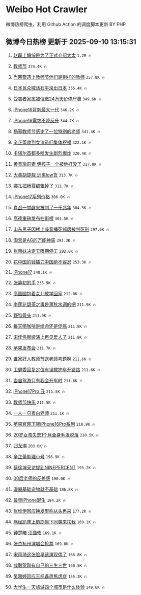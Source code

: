 # Weibo Hot Crawler 



微博热榜爬虫，利用 Github Action 的调度脚本更新 BY PHP 


## 微博今日热榜 更新于 2025-09-10 13:15:31 
1. [赵磊上婚综是为了正式介绍太太](https://s.weibo.com/weibo?q=%E8%B5%B5%E7%A3%8A%E4%B8%8A%E5%A9%9A%E7%BB%BC%E6%98%AF%E4%B8%BA%E4%BA%86%E6%AD%A3%E5%BC%8F%E4%BB%8B%E7%BB%8D%E5%A4%AA%E5%A4%AA&t=31&band_rank=1&Refer=top) `1.2M 🔥` 

1. [教师节](https://s.weibo.com/weibo?q=%E6%95%99%E5%B8%88%E8%8A%82&t=31&band_rank=2&Refer=top) `374.4K 🔥` 

1. [当网警遇上教师节他们是别样的教师](https://s.weibo.com/weibo?q=%23%E5%BD%93%E7%BD%91%E8%AD%A6%E9%81%87%E4%B8%8A%E6%95%99%E5%B8%88%E8%8A%82%E4%BB%96%E4%BB%AC%E6%98%AF%E5%88%AB%E6%A0%B7%E7%9A%84%E6%95%99%E5%B8%88%23&t=31&band_rank=3&Refer=top) `357.8K 🔥` 

1. [日本民众喊话石平滚出日本](https://s.weibo.com/weibo?q=%23%E6%97%A5%E6%9C%AC%E6%B0%91%E4%BC%97%E5%96%8A%E8%AF%9D%E7%9F%B3%E5%B9%B3%E6%BB%9A%E5%87%BA%E6%97%A5%E6%9C%AC%23&t=31&band_rank=4&Refer=top) `355.4K 🔥` 

1. [受害者家属被催缴24万天价停尸费](https://s.weibo.com/weibo?q=%23%E5%8F%97%E5%AE%B3%E8%80%85%E5%AE%B6%E5%B1%9E%E8%A2%AB%E5%82%AC%E7%BC%B424%E4%B8%87%E5%A4%A9%E4%BB%B7%E5%81%9C%E5%B0%B8%E8%B4%B9%23&t=31&band_rank=5&Refer=top) `349.6K 🔥` 

1. [iPhone16背刺最大一代](https://s.weibo.com/weibo?q=iPhone16%E8%83%8C%E5%88%BA%E6%9C%80%E5%A4%A7%E4%B8%80%E4%BB%A3&t=31&band_rank=6&Refer=top) `346.2K 🔥` 

1. [iPhone16需求不降反升](https://s.weibo.com/weibo?q=%23iPhone16%E9%9C%80%E6%B1%82%E4%B8%8D%E9%99%8D%E5%8F%8D%E5%8D%87%23&t=31&band_rank=7&Refer=top) `344.7K 🔥` 

1. [杨幂教师节感谢了一位特别的老师](https://s.weibo.com/weibo?q=%23%E6%9D%A8%E5%B9%82%E6%95%99%E5%B8%88%E8%8A%82%E6%84%9F%E8%B0%A2%E4%BA%86%E4%B8%80%E4%BD%8D%E7%89%B9%E5%88%AB%E7%9A%84%E8%80%81%E5%B8%88%23&t=31&band_rank=8&Refer=top) `341.4K 🔥` 

1. [辛芷蕾收到女演员们集体祝福](https://s.weibo.com/weibo?q=%23%E8%BE%9B%E8%8A%B7%E8%95%BE%E6%94%B6%E5%88%B0%E5%A5%B3%E6%BC%94%E5%91%98%E4%BB%AC%E9%9B%86%E4%BD%93%E7%A5%9D%E7%A6%8F%23&t=31&band_rank=9&Refer=top) `322.1K 🔥` 

1. [卡塔尔首都多哈发生剧烈爆炸](https://s.weibo.com/weibo?q=%23%E5%8D%A1%E5%A1%94%E5%B0%94%E9%A6%96%E9%83%BD%E5%A4%9A%E5%93%88%E5%8F%91%E7%94%9F%E5%89%A7%E7%83%88%E7%88%86%E7%82%B8%23&t=31&band_rank=10&Refer=top) `320.4K 🔥` 

1. [黄景瑜前妻 俩孩子一个被他打没了](https://s.weibo.com/weibo?q=%E9%BB%84%E6%99%AF%E7%91%9C%E5%89%8D%E5%A6%BB%20%E4%BF%A9%E5%AD%A9%E5%AD%90%E4%B8%80%E4%B8%AA%E8%A2%AB%E4%BB%96%E6%89%93%E6%B2%A1%E4%BA%86&t=31&band_rank=11&Refer=top) `317.0K 🔥` 

1. [大黄胡楚靓 远离low货](https://s.weibo.com/weibo?q=%E5%A4%A7%E9%BB%84%E8%83%A1%E6%A5%9A%E9%9D%93%20%E8%BF%9C%E7%A6%BBlow%E8%B4%A7&t=31&band_rank=12&Refer=top) `313.7K 🔥` 

1. [娜扎把杨幂编辑掉了](https://s.weibo.com/weibo?q=%23%E5%A8%9C%E6%89%8E%E6%8A%8A%E6%9D%A8%E5%B9%82%E7%BC%96%E8%BE%91%E6%8E%89%E4%BA%86%23&t=31&band_rank=13&Refer=top) `311.7K 🔥` 

1. [iPhone17系列价格](https://s.weibo.com/weibo?q=iPhone17%E7%B3%BB%E5%88%97%E4%BB%B7%E6%A0%BC&t=31&band_rank=14&Refer=top) `306.0K 🔥` 

1. [肖战一觉醒来被判了一千兆年](https://s.weibo.com/weibo?q=%23%E8%82%96%E6%88%98%E4%B8%80%E8%A7%89%E9%86%92%E6%9D%A5%E8%A2%AB%E5%88%A4%E4%BA%86%E4%B8%80%E5%8D%83%E5%85%86%E5%B9%B4%23&t=31&band_rank=15&Refer=top) `304.5K 🔥` 

1. [高德重磅发布扫街榜](https://s.weibo.com/weibo?q=%23%E9%AB%98%E5%BE%B7%E9%87%8D%E7%A3%85%E5%8F%91%E5%B8%83%E6%89%AB%E8%A1%97%E6%A6%9C%23&t=31&band_rank=16&Refer=top) `301.5K 🔥` 

1. [山东男子因楼上噪音捅死邻居被判死刑](https://s.weibo.com/weibo?q=%23%E5%B1%B1%E4%B8%9C%E7%94%B7%E5%AD%90%E5%9B%A0%E6%A5%BC%E4%B8%8A%E5%99%AA%E9%9F%B3%E6%8D%85%E6%AD%BB%E9%82%BB%E5%B1%85%E8%A2%AB%E5%88%A4%E6%AD%BB%E5%88%91%23&t=31&band_rank=17&Refer=top) `297.0K 🔥` 

1. [淘宝是AG的万能神装](https://s.weibo.com/weibo?q=%23%E6%B7%98%E5%AE%9D%E6%98%AFAG%E7%9A%84%E4%B8%87%E8%83%BD%E7%A5%9E%E8%A3%85%23&t=31&band_rank=18&Refer=top) `293.3K 🔥` 

1. [张惠妹决定无限期停工](https://s.weibo.com/weibo?q=%23%E5%BC%A0%E6%83%A0%E5%A6%B9%E5%86%B3%E5%AE%9A%E6%97%A0%E9%99%90%E6%9C%9F%E5%81%9C%E5%B7%A5%23&t=31&band_rank=19&Refer=top) `292.0K 🔥` 

1. [花中国的钱插刀中国绝不容忍](https://s.weibo.com/weibo?q=%23%E8%8A%B1%E4%B8%AD%E5%9B%BD%E7%9A%84%E9%92%B1%E6%8F%92%E5%88%80%E4%B8%AD%E5%9B%BD%E7%BB%9D%E4%B8%8D%E5%AE%B9%E5%BF%8D%23&t=31&band_rank=20&Refer=top) `253.3K 🔥` 

1. [iPhone17](https://s.weibo.com/weibo?q=%23iPhone17%23&t=31&band_rank=21&Refer=top) `240.1K 🔥` 

1. [张静初的手](https://s.weibo.com/weibo?q=%E5%BC%A0%E9%9D%99%E5%88%9D%E7%9A%84%E6%89%8B&t=31&band_rank=22&Refer=top) `236.9K 🔥` 

1. [高圆圆抱着女儿放学回家](https://s.weibo.com/weibo?q=%23%E9%AB%98%E5%9C%86%E5%9C%86%E6%8A%B1%E7%9D%80%E5%A5%B3%E5%84%BF%E6%94%BE%E5%AD%A6%E5%9B%9E%E5%AE%B6%23&t=31&band_rank=23&Refer=top) `212.0K 🔥` 

1. [李莲花碧茶之毒是萧秋水调的吧](https://s.weibo.com/weibo?q=%E6%9D%8E%E8%8E%B2%E8%8A%B1%E7%A2%A7%E8%8C%B6%E4%B9%8B%E6%AF%92%E6%98%AF%E8%90%A7%E7%A7%8B%E6%B0%B4%E8%B0%83%E7%9A%84%E5%90%A7&t=31&band_rank=24&Refer=top) `211.9K 🔥` 

1. [野狗骨头](https://s.weibo.com/weibo?q=%E9%87%8E%E7%8B%97%E9%AA%A8%E5%A4%B4&t=31&band_rank=25&Refer=top) `211.9K 🔥` 

1. [每天喝咖啡是续命还是促癌](https://s.weibo.com/weibo?q=%23%E6%AF%8F%E5%A4%A9%E5%96%9D%E5%92%96%E5%95%A1%E6%98%AF%E7%BB%AD%E5%91%BD%E8%BF%98%E6%98%AF%E4%BF%83%E7%99%8C%23&t=31&band_rank=26&Refer=top) `211.8K 🔥` 

1. [宋佳佟丽娅演上再见爱人了](https://s.weibo.com/weibo?q=%E5%AE%8B%E4%BD%B3%E4%BD%9F%E4%B8%BD%E5%A8%85%E6%BC%94%E4%B8%8A%E5%86%8D%E8%A7%81%E7%88%B1%E4%BA%BA%E4%BA%86&t=31&band_rank=27&Refer=top) `211.8K 🔥` 

1. [苹果发布会](https://s.weibo.com/weibo?q=%E8%8B%B9%E6%9E%9C%E5%8F%91%E5%B8%83%E4%BC%9A&t=31&band_rank=28&Refer=top) `211.7K 🔥` 

1. [谁家好人教师节送老师考题啊](https://s.weibo.com/weibo?q=%23%E8%B0%81%E5%AE%B6%E5%A5%BD%E4%BA%BA%E6%95%99%E5%B8%88%E8%8A%82%E9%80%81%E8%80%81%E5%B8%88%E8%80%83%E9%A2%98%E5%95%8A%23&t=31&band_rank=29&Refer=top) `211.6K 🔥` 

1. [卫健委回复定位有误救护车开错路](https://s.weibo.com/weibo?q=%23%E5%8D%AB%E5%81%A5%E5%A7%94%E5%9B%9E%E5%A4%8D%E5%AE%9A%E4%BD%8D%E6%9C%89%E8%AF%AF%E6%95%91%E6%8A%A4%E8%BD%A6%E5%BC%80%E9%94%99%E8%B7%AF%23&t=31&band_rank=30&Refer=top) `211.6K 🔥` 

1. [当自驾游只有我会开车时](https://s.weibo.com/weibo?q=%E5%BD%93%E8%87%AA%E9%A9%BE%E6%B8%B8%E5%8F%AA%E6%9C%89%E6%88%91%E4%BC%9A%E5%BC%80%E8%BD%A6%E6%97%B6&t=31&band_rank=31&Refer=top) `211.6K 🔥` 

1. [iPhone17Pro 丑](https://s.weibo.com/weibo?q=iPhone17Pro%20%E4%B8%91&t=31&band_rank=32&Refer=top) `211.5K 🔥` 

1. [教师节快乐](https://s.weibo.com/weibo?q=%E6%95%99%E5%B8%88%E8%8A%82%E5%BF%AB%E4%B9%90&t=31&band_rank=33&Refer=top) `211.5K 🔥` 

1. [一人一句表白老师](https://s.weibo.com/weibo?q=%23%E4%B8%80%E4%BA%BA%E4%B8%80%E5%8F%A5%E8%A1%A8%E7%99%BD%E8%80%81%E5%B8%88%23&t=31&band_rank=34&Refer=top) `211.1K 🔥` 

1. [苹果官网下架iPhone16Pro系列](https://s.weibo.com/weibo?q=%23%E8%8B%B9%E6%9E%9C%E5%AE%98%E7%BD%91%E4%B8%8B%E6%9E%B6iPhone16Pro%E7%B3%BB%E5%88%97%23&t=31&band_rank=35&Refer=top) `210.9K 🔥` 

1. [20岁女孩失恋1个月全身毛发脱落](https://s.weibo.com/weibo?q=%2320%E5%B2%81%E5%A5%B3%E5%AD%A9%E5%A4%B1%E6%81%8B1%E4%B8%AA%E6%9C%88%E5%85%A8%E8%BA%AB%E6%AF%9B%E5%8F%91%E8%84%B1%E8%90%BD%23&t=31&band_rank=36&Refer=top) `210.5K 🔥` 

1. [归龙潮](https://s.weibo.com/weibo?q=%E5%BD%92%E9%BE%99%E6%BD%AE&t=31&band_rank=37&Refer=top) `203.6K 🔥` 

1. [辛芷蕾助理小号](https://s.weibo.com/weibo?q=%23%E8%BE%9B%E8%8A%B7%E8%95%BE%E5%8A%A9%E7%90%86%E5%B0%8F%E5%8F%B7%23&t=31&band_rank=38&Refer=top) `198.9K 🔥` 

1. [蔡徐坤采访提到NINEPERCENT](https://s.weibo.com/weibo?q=%23%E8%94%A1%E5%BE%90%E5%9D%A4%E9%87%87%E8%AE%BF%E6%8F%90%E5%88%B0NINEPERCENT%23&t=31&band_rank=39&Refer=top) `193.2K 🔥` 

1. [00后老师的反差感](https://s.weibo.com/weibo?q=00%E5%90%8E%E8%80%81%E5%B8%88%E7%9A%84%E5%8F%8D%E5%B7%AE%E6%84%9F&t=31&band_rank=40&Refer=top) `190.0K 🔥` 

1. [漫展基础宠物就不基础](https://s.weibo.com/weibo?q=%E6%BC%AB%E5%B1%95%E5%9F%BA%E7%A1%80%E5%AE%A0%E7%89%A9%E5%B0%B1%E4%B8%8D%E5%9F%BA%E7%A1%80&t=31&band_rank=41&Refer=top) `186.8K 🔥` 

1. [最贵iPhone诞生](https://s.weibo.com/weibo?q=%23%E6%9C%80%E8%B4%B5iPhone%E8%AF%9E%E7%94%9F%23&t=31&band_rank=42&Refer=top) `184.2K 🔥` 

1. [张维伊回应换发型称从头再来](https://s.weibo.com/weibo?q=%23%E5%BC%A0%E7%BB%B4%E4%BC%8A%E5%9B%9E%E5%BA%94%E6%8D%A2%E5%8F%91%E5%9E%8B%E7%A7%B0%E4%BB%8E%E5%A4%B4%E5%86%8D%E6%9D%A5%23&t=31&band_rank=43&Refer=top) `177.2K 🔥` 

1. [痛经趴床上鹦鹉抛下同类来扶我](https://s.weibo.com/weibo?q=%E7%97%9B%E7%BB%8F%E8%B6%B4%E5%BA%8A%E4%B8%8A%E9%B9%A6%E9%B9%89%E6%8A%9B%E4%B8%8B%E5%90%8C%E7%B1%BB%E6%9D%A5%E6%89%B6%E6%88%91&t=31&band_rank=44&Refer=top) `169.1K 🔥` 

1. [钟楚曦 汪曲攸](https://s.weibo.com/weibo?q=%E9%92%9F%E6%A5%9A%E6%9B%A6%20%E6%B1%AA%E6%9B%B2%E6%94%B8&t=31&band_rank=45&Refer=top) `169.1K 🔥` 

1. [张杰杭州演唱会抢票](https://s.weibo.com/weibo?q=%E5%BC%A0%E6%9D%B0%E6%9D%AD%E5%B7%9E%E6%BC%94%E5%94%B1%E4%BC%9A%E6%8A%A2%E7%A5%A8&t=31&band_rank=46&Refer=top) `169.0K 🔥` 

1. [宋雨琦这张脸早该演现偶了](https://s.weibo.com/weibo?q=%E5%AE%8B%E9%9B%A8%E7%90%A6%E8%BF%99%E5%BC%A0%E8%84%B8%E6%97%A9%E8%AF%A5%E6%BC%94%E7%8E%B0%E5%81%B6%E4%BA%86&t=31&band_rank=47&Refer=top) `166.8K 🔥` 

1. [成毅贺刚有自己的三生三世](https://s.weibo.com/weibo?q=%E6%88%90%E6%AF%85%E8%B4%BA%E5%88%9A%E6%9C%89%E8%87%AA%E5%B7%B1%E7%9A%84%E4%B8%89%E7%94%9F%E4%B8%89%E4%B8%96&t=31&band_rank=48&Refer=top) `160.5K 🔥` 

1. [吴雅婷回应王栎鑫患焦虑症](https://s.weibo.com/weibo?q=%23%E5%90%B4%E9%9B%85%E5%A9%B7%E5%9B%9E%E5%BA%94%E7%8E%8B%E6%A0%8E%E9%91%AB%E6%82%A3%E7%84%A6%E8%99%91%E7%97%87%23&t=31&band_rank=49&Refer=top) `155.3K 🔥` 

1. [大学生一天旅游四个城市是什么体验](https://s.weibo.com/weibo?q=%E5%A4%A7%E5%AD%A6%E7%94%9F%E4%B8%80%E5%A4%A9%E6%97%85%E6%B8%B8%E5%9B%9B%E4%B8%AA%E5%9F%8E%E5%B8%82%E6%98%AF%E4%BB%80%E4%B9%88%E4%BD%93%E9%AA%8C&t=31&band_rank=50&Refer=top) `149.6K 🔥` 

